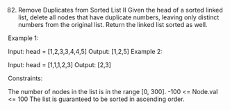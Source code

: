 82. Remove Duplicates from Sorted List II
Given the head of a sorted linked list, delete all nodes that have duplicate numbers, leaving only distinct numbers from the original list. Return the linked list sorted as well.

Example 1:


Input: head = [1,2,3,3,4,4,5]
Output: [1,2,5]
Example 2:


Input: head = [1,1,1,2,3]
Output: [2,3]
 
Constraints:

The number of nodes in the list is in the range [0, 300].
-100 <= Node.val <= 100
The list is guaranteed to be sorted in ascending order.